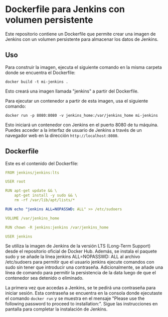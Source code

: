 # Dockerfile para Jenkins con volumen persistente
Este repositorio contiene un Dockerfile que permite crear una imagen de Jenkins con un volumen persistente para almacenar los datos de Jenkins.

## Uso
Para construir la imagen, ejecuta el siguiente comando en la misma carpeta donde se encuentra el Dockerfile:

```
docker build -t mi-jenkins .
```

Esto creará una imagen llamada "jenkins" a partir del Dockerfile.

Para ejecutar un contenedor a partir de esta imagen, usa el siguiente comando:

```
docker run -p 8080:8080 -v jenkins_home:/var/jenkins_home mi-jenkins
```

Esto iniciará un contenedor con Jenkins en el puerto 8080 de tu máquina. Puedes acceder a la interfaz de usuario de Jenkins a través de un navegador web en la dirección `http://localhost:8080`.

## Dockerfile
Este es el contenido del Dockerfile:

```yaml
FROM jenkins/jenkins:lts

USER root

RUN apt-get update && \
    apt-get install -y sudo && \
    rm -rf /var/lib/apt/lists/*

RUN echo "jenkins ALL=NOPASSWD: ALL" >> /etc/sudoers

VOLUME /var/jenkins_home

RUN chown -R jenkins:jenkins /var/jenkins_home

USER jenkins
```

Se utiliza la imagen de Jenkins de la versión LTS (Long-Term Support) desde el repositorio oficial de Docker Hub. Además, se instala el paquete sudo y se añade la línea jenkins ALL=NOPASSWD: ALL al archivo /etc/sudoers para permitir que el usuario jenkins ejecute comandos con sudo sin tener que introducir una contraseña. Adicionalmente, se añade una línea de comando para permitir la persistencia de la data luego de que el contenedor sea detenido o eliminado.

La primera vez que accedas a Jenkins, se te pedirá una contraseña para iniciar sesión. Esta contraseña se encuentra en la consola donde ejecutaste el comando `docker run` y se muestra en el mensaje "Please use the following password to proceed to installation:". Sigue las instrucciones en pantalla para completar la instalación de Jenkins.
